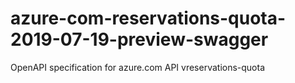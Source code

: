 # azure-com-reservations-quota-2019-07-19-preview-swagger
OpenAPI specification for azure.com API vreservations-quota
